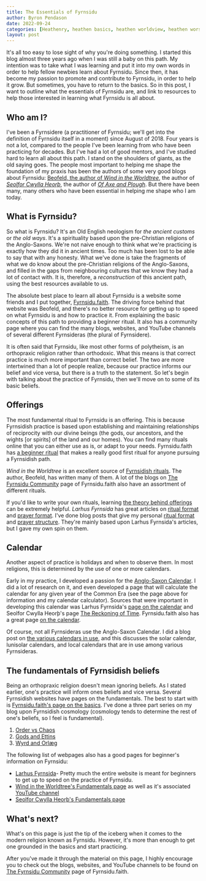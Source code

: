 ```yaml
---
title: The Essentials of Fyrnsidu
author: Byron Pendason
date: 2022-09-24
categories: [Heathenry, heathen basics, heathen worldview, heathen worship, reconstruction]
layout: post
---
```


It's all too easy to lose sight of why you're doing something. I started this blog almost three years ago when I was still a baby on this path. My intention was to take what I was learning and put it into my own words in order to help fellow newbies learn about Fyrnsidu. Since then, it has become my passion to promote and contribute to Fyrnsidu, in order to help it grow. But sometimes, you have to return to the basics. So in this post, I want to outline what the essentials of Fyrnsidu are, and link to resources to help those interested in learning what Fyrnsidu is all about.

## Who am I?

I've been a Fyrnsidere (a practitioner of Fyrnsidu; we'll get into the definition of Fyrnsidu itself in a moment) since August of 2018. Four years is not a lot, compared to the people I've been learning from who have been practicing for decades. But I've had a lot of good mentors, and I've studied hard to learn all about this path. I stand on the shoulders of giants, as the old saying goes. The people most important to helping me shape the foundation of my praxis has been the authors of some very good blogs about Fyrnsidu: [Beofeld, the author of *Wind in the Worldtree*](https://windintheworldtree.wordpress.com/), the author of [*Seolfor Cwylla Heorþ*](https://seolforcwyllaheorth.wordpress.com/), the author of [*Of Axe and Plough*](https://axeandplough.com/). But there have been many, many others who have been essential in helping me shape who I am today.

## What is Fyrnsidu?

So what is Fyrnsidu? It's an Old English neologism for *the ancient customs* or *the old ways*. It's a spirituality based upon the pre-Christian religions of the Anglo-Saxons. We're not naive enough to think what we're practicing is exactly how they did it in ancient times. Too much has been lost to be able to say that with any honesty. What we've done is take the fragments of what we do know about the pre-Christian religions of the Anglo-Saxons, and filled in the gaps from neighbouring cultures that we know they had a lot of contact with. It is, therefore, a *reconstruction* of this ancient path, using the best resources available to us.

The absolute best place to learn all about Fyrnsidu is a website some friends and I put together, [Fyrnsidu.faith](https://fyrnsidu.faith/). The driving force behind that website was Beofeld, and there's no better resource for getting up to speed on what Fyrnsidu is and how to practice it. From explaining the basic concepts of this path to providing a beginner ritual. It also has a community page where you can find the many blogs, websites, and YouTube channels of several different Fyrnsideras (the plural of Fyrnsidere).

It is often said that Fyrnsidu, like most other forms of polytheism, is an orthopraxic religion rather than orthodoxic. What this means is that correct practice is much more important than correct belief. The two are more intertwined than a lot of people realize, because our practice informs our belief and vice versa, but there is a truth to the statement. So let's begin with talking about the practice of Fyrnsidu, then we'll move on to some of its basic beliefs.

## Offerings
The most fundamental ritual to Fyrnsidu is an offering. This is because Fyrnsidish practice is based upon establishing and maintaining relationships of reciprocity with our divine beings (the gods, our ancestors, and the wights [or spirits] of the land and our homes). You can find many rituals online that you can either use as is, or adapt to your needs. Fyrnsidu.faith has [a beginner ritual](https://fyrnsidu.faith/a-beginner-ritual/) that makes a really good first ritual for anyone pursuing a Fyrnsidish path.

*Wind in the Worldtree* is an excellent source of [Fyrnsidish rituals](https://windintheworldtree.wordpress.com/category/ritual/). The author, Beofeld, has written many of them. A lot of the blogs on [The Fyrnsidu Community](https://fyrnsidu.faith/the-fyrnsidu-community/) page of Fyrnsidu.faith also have an assortment of different rituals.

If you'd like to write your own rituals, learning [the theory behind offerings](https://fyrnsidu.faith/offering-in-fyrnsidu/) can be extremely helpful. *Larhus Fyrnsida* has great articles on [ritual format](https://larhusfyrnsida.com/ritual-format/) and [prayer format](https://larhusfyrnsida.com/prayer-format/). I've done blog posts that give my personal [ritual format](https://www.minewyrtruman.com/2020/01/04/my-ritual-format/) and [prayer structure](https://www.minewyrtruman.com/2022/07/27/prayer-structure/). They're mainly based upon Larhus Fyrnsida's articles, but I gave my own spin on them.

## Calendar

Another aspect of practice is holidays and when to observe them. In most religions, this is determined by the use of one or more calendars.

Early in my practice, I developed a passion for the [Anglo-Saxon Calendar](https://www.minewyrtruman.com/anglosaxoncalendar). I did a lot of research on it, and even developed a page that will calculate the calendar for any given year of the Common Era (see the page above for information and my calendar calculator). Sources that were important in developing this calendar was Larhus Fyrnsida's [page on the calendar](https://larhusfyrnsida.com/fundamentals/calendar/) and Seolfor Cwylla Heorþ's page [The Reckoning of Time](https://seolforcwyllaheorth.wordpress.com/the-reckoning-of-time/). Fyrnsidu.faith also has a great page [on the calendar](https://fyrnsidu.faith/calendar/).

Of course, not all Fyrnsideras use the Anglo-Saxon Calendar. I did a blog post on [the various calendars in use](https://www.minewyrtruman.com/2019/12/04/the-different-calendars-heathenry-uses/), and this discusses the solar calendar, lunisolar calendars, and local calendars that are in use among various Fyrnsideras.

## The fundamentals of Fyrnsidish beliefs

Being an orthopraxic religion doesn't mean ignoring beliefs. As I stated earlier, one's practice will inform ones beliefs and vice versa. Several Fyrnsidish websites have pages on the fundamentals. The best to start with is [Fyrnsidu.faith's page on the basics](https://fyrnsidu.faith/welcome-to-fyrnsidu/). I've done a three part series on my blog upon Fyrnsidish cosmology (cosmology tends to determine the rest of one's beliefs, so I feel is fundamental).
1. [Order vs Chaos](https://www.minewyrtruman.com/2022/04/23/fyrnsidic-cosmology-order-vs-chaos/)
2. [Gods and Ettins](https://www.minewyrtruman.com/2022/05/05/fyrnsidic-cosmology-gods-ettins/)
3. [Wyrd and Orlæg](https://www.minewyrtruman.com/2022/09/20/fyrnsidic-cosmology-wyrd-and-orlaeg/)

The following list of webpages also has a good pages for beginner's information on Fyrnsidu:
- [Larhus Fyrnsida](https://larhusfyrnsida.com/)- Pretty much the entire website is meant for beginners to get up to speed on the practice of Fyrnsidu.
- [Wind in the Worldtree's Fundamentals page](https://windintheworldtree.wordpress.com/about/fundamentals/) as well as it's associated [YouTube channel](https://youtube.com/c/WindintheWorldtree)
- [Seolfor Cwylla Heorþ's Fundamentals page](https://seolforcwyllaheorth.wordpress.com/fundamentals/)

## What's next?

What's on this page is just the tip of the iceberg when it comes to the modern religion known as Fyrnsidu. However, it's more than enough to get one grounded in the basics and start practicing.

After you've made it through the material on this page, I highly encourage you to check out the blogs, websites, and YouTube channels to be found on [The Fyrnsidu Community](https://fyrnsidu.faith/the-fyrnsidu-community/) page of Fyrnsidu.faith. 
